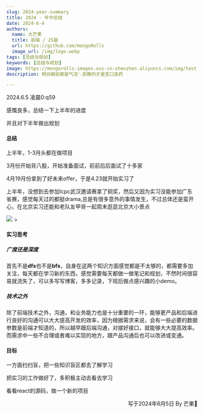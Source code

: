 ```yaml
---
slug: 2024-year-summary
title: 2024 · 年中总结
date: 2024-6-4
authors:
  name: 大芒果
  title: 前端 / 25届
  url: https://github.com/mongoRolls
  image_url: /img/logo.webp
tags: [总结与规划]
keywords: [总结与规划]
image: https://mongorolls-images.oss-cn-shenzhen.aliyuncs.com/img/test.png
description: 明白眼前都是气泡＼安静的才是苦口良药

---
```


2024.6.5 凌晨0:q59

感慨良多，总结一下上半年的进度

并且对下半年做出规划

<!-- truncate -->

#### 总结

上半年，1-3月头都在做项目

3月份开始背八股，开始准备面试，前前后后面试了十多家

4月19月份拿到了好未来offer，于是4.23就开始实习了

上半年，没想到去参加Icpc武汉邀请赛拿了铜奖，然后又因为实习没能参加广东省赛，感觉每天过的都挺drama,总是有很多意外的事情发生，不过总体还是蛮开心，在北京实习还能和老队友甲哥一起周末逛逛北京大小景点

<img src="<https://mongorolls-images.oss-cn-shenzhen.aliyuncs.com/img/content-1.png"/> >

#### 实习思考

##### 广度还是深度

首先不是**dfs**也不是**bfs**，自身在这两个知识方面感觉都是不太够的，都需要多加关注，每天都在学习新的东西，感觉需要每天都做一做笔记和规划，不然时间很容易就流失了，可以多写写博客，多多记录，下班后做点感兴趣的小demo。

##### 技术之外

除了前端技术之外，沟通，和业务能力也是十分重要的一环，能够更产品和后端进行良好的沟通可以大大提高开发的效率，因为根据需求来说，会有一些必要的数据参数是前端才知道的，所以越早跟后端沟通，对接好接口，就能够大大提高效率。而需求中一些不合理或者难以实现的地方，跟产品沟通后也可以改进或变通。

#### 目标

一方面扫扫盲，把一些知识盲区都去了解学习

把实习的工作做好了，多积极主动去看去学习

看看react的源码，做一个新的项目

<p align="right">写于2024年6月5日    By 芒果🥭</p>

